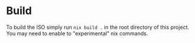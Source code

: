 # Build

To build the ISO simply run `nix build .` in the root directory of this project.
You may need to enable to "experimental" nix commands.
